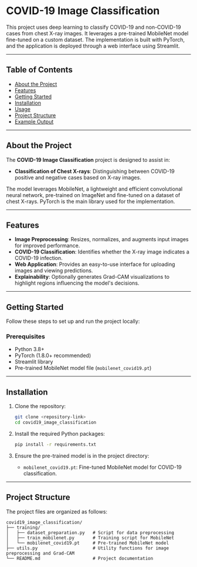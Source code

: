 # COVID-19 Image Classification

This project uses deep learning to classify COVID-19 and non-COVID-19 cases from chest X-ray images. It leverages a pre-trained MobileNet model fine-tuned on a custom dataset. The implementation is built with PyTorch, and the application is deployed through a web interface using Streamlit.

---

## Table of Contents
- [About the Project](#about-the-project)
- [Features](#features)
- [Getting Started](#getting-started)
- [Installation](#installation)
- [Usage](#usage)
- [Project Structure](#project-structure)
- [Example Output](#example-output)

---

## About the Project
The **COVID-19 Image Classification** project is designed to assist in:
- **Classification of Chest X-rays**: Distinguishing between COVID-19 positive and negative cases based on X-ray images.

The model leverages MobileNet, a lightweight and efficient convolutional neural network, pre-trained on ImageNet and fine-tuned on a dataset of chest X-rays. PyTorch is the main library used for the implementation.

---

## Features
- **Image Preprocessing**: Resizes, normalizes, and augments input images for improved performance.
- **COVID-19 Classification**: Identifies whether the X-ray image indicates a COVID-19 infection.
- **Web Application**: Provides an easy-to-use interface for uploading images and viewing predictions.
- **Explainability**: Optionally generates Grad-CAM visualizations to highlight regions influencing the model's decisions.

---

## Getting Started

Follow these steps to set up and run the project locally:

### Prerequisites
- Python 3.8+
- PyTorch (1.8.0+ recommended)
- Streamlit library
- Pre-trained MobileNet model file (`mobilenet_covid19.pt`)

---

## Installation

1. Clone the repository:
   ```bash
   git clone <repository-link>
   cd covid19_image_classification
   ```

2. Install the required Python packages:
   ```bash
   pip install -r requirements.txt
   ```

3. Ensure the pre-trained model is in the project directory:
   - `mobilenet_covid19.pt`: Fine-tuned MobileNet model for COVID-19 classification.

---

## Project Structure
The project files are organized as follows:
```
covid19_image_classification/
├── training/
│   ├── dataset_preparation.py   # Script for data preprocessing
│   ├── train_mobilenet.py       # Training script for MobileNet
│   └── mobilenet_covid19.pt     # Pre-trained MobileNet model
├── utils.py                     # Utility functions for image preprocessing and Grad-CAM
└── README.md                    # Project documentation
```

